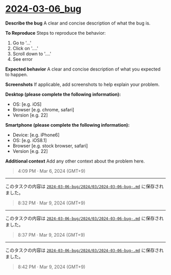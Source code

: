 # [2024-03-06_bug](https://github.com/noraworld/github-actions-sandbox/issues/128)

**Describe the bug**
A clear and concise description of what the bug is.

**To Reproduce**
Steps to reproduce the behavior:
1. Go to '...'
2. Click on '....'
3. Scroll down to '....'
4. See error

**Expected behavior**
A clear and concise description of what you expected to happen.

**Screenshots**
If applicable, add screenshots to help explain your problem.

**Desktop (please complete the following information):**
 - OS: [e.g. iOS]
 - Browser [e.g. chrome, safari]
 - Version [e.g. 22]

**Smartphone (please complete the following information):**
 - Device: [e.g. iPhone6]
 - OS: [e.g. iOS8.1]
 - Browser [e.g. stock browser, safari]
 - Version [e.g. 22]

**Additional context**
Add any other context about the problem here.

> 4:09 PM · Mar 6, 2024 (GMT+9)

---

このタスクの内容は [`2024-03-06-bug/2024/03/2024-03-06-bug-.md`](https://github.com/noraworld/github-actions-sandbox/blob/main/2024-03-06-bug/2024/03/2024-03-06-bug-.md) に保存されました。

> 8:32 PM · Mar 9, 2024 (GMT+9)

---

このタスクの内容は [`2024-03-06-bug/2024/03/2024-03-06-bug-.md`](https://github.com/noraworld/github-actions-sandbox/blob/main/2024-03-06-bug/2024/03/2024-03-06-bug-.md) に保存されました。

> 8:37 PM · Mar 9, 2024 (GMT+9)

---

このタスクの内容は [`2024-03-06-bug/2024/03/2024-03-06-bug-.md`](https://github.com/noraworld/github-actions-sandbox/blob/main/2024-03-06-bug/2024/03/2024-03-06-bug-.md) に保存されました。

> 8:42 PM · Mar 9, 2024 (GMT+9)
